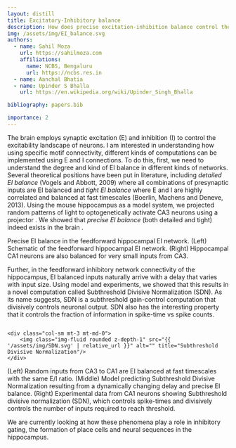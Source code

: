 ```yaml
---
layout: distill 
title: Excitatory-Inhibitory balance 
description: How does precise excitation-inhibition balance control the activity landscape in the brain.
img: /assets/img/EI_balance.svg
authors:
  - name: Sahil Moza
    url: https://sahilmoza.com
    affiliations:
      name: NCBS, Bengaluru
      url: https://ncbs.res.in
  - name: Aanchal Bhatia
  - name: Upinder S Bhalla
    url: https://en.wikipedia.org/wiki/Upinder_Singh_Bhalla

bibliography: papers.bib

importance: 2
---
```


The brain employs synaptic excitation (E) and inhibition (I) to control the excitability landscape of neurons. I am interested in understanding how using specific motif connectivity, different kinds of computations can be implemented using E and I connections. To do this, first, we need to understand the degree and kind of EI balance in different kinds of networks. Several theoretical positions have been put in literature, including _detailed EI balance_ (Vogels and Abbott, 2009) where all combinations of presynaptic inputs are EI balanced and _tight EI balance_ where E and I are highly correlated and balanced at fast timescales (Boerlin, Machens and Deneve, 2013). Using the mouse hippocampus as a model system, we projected random patterns of light to optogenetically activate CA3 neurons using a projector <d-cite key="bhatiapatterned"></d-cite>. We showed that _precise EI balance_ (both detailed and tight) indeed exists in the brain <d-cite key="bhatia2019precise"></d-cite>.

<div class="row">
    <div class="col-sm mt-5 mt-md-0">
        <img class="img-fluid rounded z-depth-1" src="{{ '/assets/img/feedforwardNN.svg' | relative_url }}" alt="" title="example image"/>
    </div>
    <div class="col-sm mt-4 mt-md-0">
        <img class="img-fluid rounded z-depth-1" src="{{ '/assets/img/2_precise_small.svg' | relative_url }}" alt="" title="example image"/>
    </div>
</div>
<div class="caption">
    Precise EI balance in the feedforward hippocampal EI network. (Left) Schematic of the feedforward hippocampal EI network. (Right) Hippocampal CA1 neurons are also balanced for very small inputs from CA3.
</div>

Further, in the feedforward inhibitory network connectivity of the hippocampus, EI balanced inputs naturally arrive with a delay that varies with input size. Using model and experiments, we showed that this results in a novel computation called Subthreshold Divisive Normalization (SDN). As its name suggests, SDN is a subthreshold gain-control computation that divisively controls neuronal output. SDN also has the interesting property that it controls the fraction of information in spike-time vs spike counts.

<div class="row justify-content-sm-center">
    <div class="col-sm mt-3 mt-md-0">
        <img class="img-fluid rounded z-depth-1" src="{{ '/assets/img/EI_balance.svg' | relative_url }}" alt="" title="Precise EI balance"/>
    </div>
    <div class="col-sm mt-3 mt-md-0">
        <img class="img-fluid rounded z-depth-1" src="{{ '/assets/img/model.svg' | relative_url }}" alt="" title="ei balance sdn model"/>
    </div>

    <div class="col-sm mt-3 mt-md-0">
        <img class="img-fluid rounded z-depth-1" src="{{ '/assets/img/SDN.svg' | relative_url }}" alt="" title="Subthreshold Divisive Normalization"/>
    </div>
</div>
<div class="caption">
    (Left) Random inputs from CA3 to CA1 are EI balanced at fast timescales with the same E/I ratio. (Middle) Model predicting Subthreshold Divisive Normalization resulting from a dynamically changing delay and precise EI balance. (Right) Experimental data from CA1 neurons showing Subthreshold divisive normalization (SDN), which controls spike-times and divisively controls the number of inputs required to reach threshold.
</div>

We are currently looking at how these phenomena play a role in inhibitory gating, the formation of place cells and neural sequences in the hippocampus.
